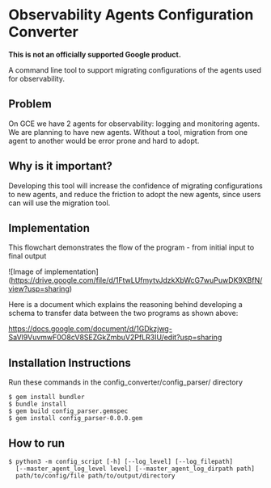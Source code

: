 # Observability Agents Configuration Converter

**This is not an officially supported Google product.**

A command line tool to support migrating configurations of the agents used for
observability.

## Problem

On GCE we have 2 agents for observability: logging and monitoring agents. We
are planning to have new agents. Without a tool, migration from one agent to
another would be error prone and hard to adopt.

## Why is it important?

Developing this tool will increase the confidence of migrating configurations
to new agents, and reduce the friction to adopt the new agents, since
users can will use the migration tool.

## Implementation

This flowchart demonstrates the flow of the program - from initial input to final output

![Image of implementation] (https://drive.google.com/file/d/1FtwLUfmytvJdzkXbWcG7wuPuwDK9XBfN/view?usp=sharing)

Here is a document which explains the reasoning behind developing a schema to transfer
data between the two programs as shown above:

https://docs.google.com/document/d/1GDkzjwg-SaVl9VuvmwF0O8cV8SEZGkZmbuV2PfLR3IU/edit?usp=sharing

## Installation Instructions

Run these commands in the config_converter/config_parser/ directory
```
$ gem install bundler
$ bundle install
$ gem build config_parser.gemspec
$ gem install config_parser-0.0.0.gem
```

## How to run

```
$ python3 -m config_script [-h] [--log_level] [--log_filepath]
  [--master_agent_log_level level] [--master_agent_log_dirpath path]
  path/to/config/file path/to/output/directory
```
